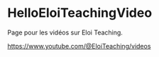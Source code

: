 # HelloEloiTeachingVideo
Page pour les vidéos sur Eloi Teaching.

https://www.youtube.com/@EloiTeaching/videos
